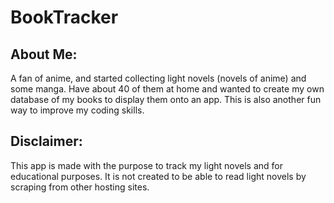 # BookTracker

## About Me:
A fan of anime, and started collecting light novels (novels of anime) and some manga. Have about 40 of them at home and wanted to create my own database of my books to display them onto an app. This is also another fun way to improve my coding skills.

## Disclaimer:
This app is made with the purpose to track my light novels and for educational purposes. It is not created to be able to read light novels by scraping from other hosting sites. 
